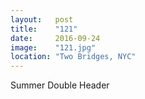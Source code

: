 ```yaml
---
layout:   post
title:    "121"
date:     2016-09-24
image:    "121.jpg"
location: "Two Bridges, NYC"
---
```


Summer Double Header
